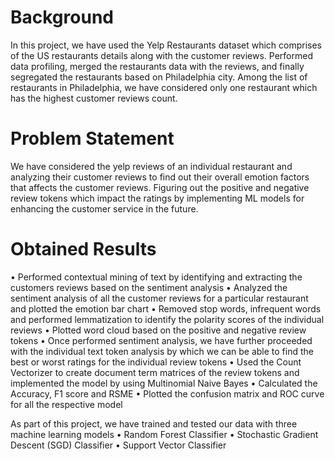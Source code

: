 # Background

In this project, we have used the Yelp Restaurants dataset which comprises of the US restaurants details along with the customer reviews. Performed data profiling, merged the restaurants data with the reviews, and finally segregated the restaurants based on Philadelphia city. Among the list of restaurants in Philadelphia, we have considered only one restaurant which has the highest customer reviews count.

# Problem Statement

We have considered the yelp reviews of an individual restaurant and analyzing their customer reviews to find out their overall emotion factors that 
affects the customer reviews. Figuring out the positive and negative review tokens which impact the ratings by implementing ML models for enhancing the 
customer service in the future.

# Obtained Results

•	Performed contextual mining of text by identifying and extracting the customers reviews based on the sentiment analysis
•	Analyzed the sentiment analysis of all the customer reviews for a particular restaurant and plotted the emotion bar chart
•	Removed stop words, infrequent words and performed lemmatization to identify the polarity scores of the individual reviews 
•	Plotted word cloud based on the positive and negative review tokens
•	Once performed sentiment analysis, we have further proceeded with the individual text token analysis by which we can be able to find the best or worst ratings for the individual review tokens
•	Used the Count Vectorizer to create document term matrices of the review tokens and implemented the model by using Multinomial Naive Bayes
•	Calculated the Accuracy, F1 score and RSME
•	Plotted the confusion matrix and ROC curve for all the respective model

As part of this project, we have trained and tested our data with three machine learning models
• Random Forest Classifier
• Stochastic Gradient Descent (SGD) Classifier
•	Support Vector Classifier
